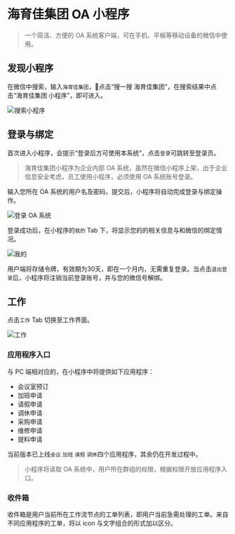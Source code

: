 # 海育佳集团 OA 小程序

> 一个简洁、方便的 OA 系统客户端，可在手机、平板等移动设备的微信中使用。

## 发现小程序

在微信中搜索，输入`海育佳集团`，点击“搜一搜 海育佳集团”，在搜索结果中点击“海育佳集团 小程序”，即可进入。

![搜索小程序](https://ws2.sinaimg.cn/large/006tNc79ly1fz5dsumu7kj30u01o0t9d.jpg)

## 登录与绑定

首次进入小程序，会提示“登录后方可使用本系统”，点击`登录`可跳转至登录页。

> 海育佳集团小程序为企业内部 OA 系统，虽然在微信小程序上架，出于企业信息安全考虑，员工使用小程序，必须使用 OA 系统账号登录。

<!-- ![](https://ws4.sinaimg.cn/large/006tNc79ly1fz5e11wtepj30u01o0gmk.jpg) -->

输入您所在 OA 系统的用户名及密码，提交后，小程序将自动完成登录与绑定操作。

![登录 OA 系统](https://ws2.sinaimg.cn/large/006tNc79ly1fz5e3nafg6j30u01o0wfa.jpg)

登录成功后，在小程序的`我的` Tab 下，将显示您的的相关信息与和微信的绑定情况。

![我的](https://ws1.sinaimg.cn/large/006tNc79ly1fz5e63xc2dj30u01o00tu.jpg)

用户端将存储令牌，有效期为30天，即在一个月内，无需重复登录。当点击`退出登录`后，小程序将注销当前登录账号，并与您的微信号解绑。

## 工作

点击`工作` Tab 切换至工作界面。

![工作](https://ws3.sinaimg.cn/large/006tNc79ly1fz5i2ornuoj30u01o0gmi.jpg)

### 应用程序入口

与 PC 端相对应的，在小程序中将提供如下应用程序：

- 会议室预订
- 加班申请
- 请假申请
- 调休申请
- 采购申请
- 维修申请
- 提料申请

当前版本已上线`会议` `加班` `请假` `调休`四个应用程序，其余仍在开发过程中。

> 小程序将读取 OA 系统中，用户所在群组的权限，根据权限开放应用程序入口。

### 收件箱

收件箱是用户当前所在工作流节点的工单列表，即用户当前急需处理的工单。来自不同应用程序的工单，将以 icon 与文字组合的形式加以区分。
